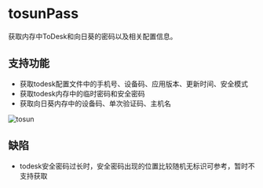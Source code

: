 # tosunPass
获取内存中ToDesk和向日葵的密码以及相关配置信息。
## 支持功能
- 获取todesk配置文件中的手机号、设备码、应用版本、更新时间、安全模式
- 获取todesk内存中的临时密码和安全密码
- 获取向日葵内存中的设备码、单次验证码、主机名
  
![tosun](https://github.com/user-attachments/assets/af1244a8-0442-4632-9af1-9e0209fc2852)
## 缺陷
- todesk安全密码过长时，安全密码出现的位置比较随机无标识可参考，暂时不支持获取
